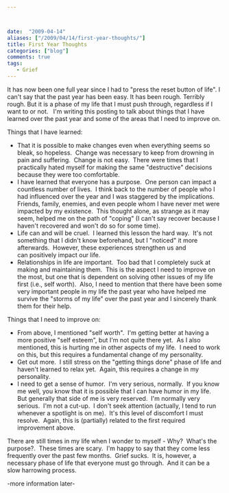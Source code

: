 ```yaml
---



date:  "2009-04-14"
aliases: ["/2009/04/14/first-year-thoughts/"]
title: First Year Thoughts
categories: ["blog"]
comments: true
tags:
   - Grief
---
```

It has now been one full year since I had to "press the reset button of life". I can't say that the past year has been easy. It has been rough. Terribly rough. But it is a phase of my life that I must push through, regardless if I want to or not.   I'm writing this posting to talk about things that I have learned over the past year and some of the areas that I need to improve on.

Things that I have learned:

+ That it is possible to make changes even when everything seems so bleak, so hopeless.  Change was necessary to keep from drowning in pain and suffering.  Change is not easy.  There were times that I practically hated myself for making the same "destructive" decisions because they were too comfortable. 
+ I have learned that everyone has a purpose.  One person can impact a countless number of lives.  I think back to the number of people who I had influenced over the year and I was staggered by the implications.  Friends, family, enemies, and even people whom I have never met were impacted by my existence.  This thought alone, as strange as it may seem, helped me on the path of "coping" (I can't say recover because I haven't recovered and won't do so for some time).
+ Life can and will be cruel.  I learned this lesson the hard way.  It's not something that I didn't know beforehand, but I "noticed" it more afterwards.  However, these experiences strengthen us and can positively impact our life.
+ Relationships in life are important.  Too bad that I completely suck at making and maintaining them.  This is the aspect I need to improve on the most, but one that is dependent on solving other issues of my life first (i.e., self worth).  Also, I need to mention that there have been some very important people in my life the past year who have helped me survive the "storms of my life" over the past year and I sincerely thank them for their help.

Things that I need to improve on:

+ From above, I mentioned "self worth".  I'm getting better at having a more positive "self esteem", but I'm not quite there yet.  As I also mentioned, this is hurting me in other aspects of my life.  I need to work on this, but this requires a fundamental change of my personality.
+ Get out more.  I still stress on the "getting things done" phase of life and haven't learned to relax yet.  Again, this requires a change in my personality.
+ I need to get a sense of humor.  I'm very serious, normally.  If you know me well, you know that it is possible that I can have humor in my life.  But generally that side of me is very reserved.  I'm normally very serious.  I'm not a cut-up.  I don't seek attention (actually, I tend to run whenever a spotlight is on me).  It's this level of discomfort I must resolve.  Again, this is (partially) related to the first required improvement above.

There are still times in my life when I wonder to myself - Why?  What's the purpose?.  These times are scary.  I'm happy to say that they come less frequently over the past few months.  Grief sucks.  It is, however, a necessary phase of life that everyone must go through.  And it can be a slow harrowing process.

-more information later-
